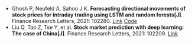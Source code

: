 * Ghosh P, Neufeld A, Sahoo J K. <b>Forecasting directional movements of stock prices for intraday trading using LSTM and random forests[J]</b>. Finance Research Letters, 2021: 102280. [Link](https://www.sciencedirect.com/science/article/pii/S1544612321003202) [Code](https://github.com/pushpendughosh/Stock-market-forecasting)
* Liu Q, Tao Z, Tse Y, et al. <b>Stock market prediction with deep learning: The case of China[J]</b>. Finance Research Letters, 2021: 102209. [Link](https://www.sciencedirect.com/science/article/pii/S1544612321002762)